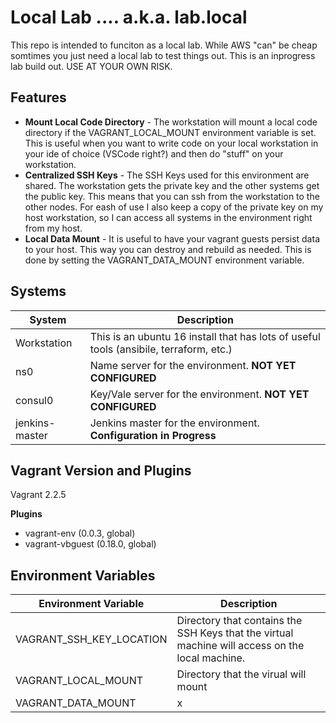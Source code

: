 # Local Lab  .... a.k.a. lab.local
This repo is intended to funciton as a local lab. While AWS "can" be cheap somtimes you just need a local lab to test things out. This is an inprogress lab build out. USE AT YOUR OWN RISK. 

## Features
* __Mount Local Code Directory__ - The workstation will mount a local code directory if the VAGRANT_LOCAL_MOUNT environment variable is set. This is useful when you want to write code on your local workstation in your ide of choice (VSCode right?) and then do "stuff" on your workstation. 
* __Centralized SSH Keys__ - The SSH Keys used for this environment are shared. The workstation gets the private key and the other systems get the public key. This means that you can ssh from the workstation to the other nodes. For eash of use I also keep a copy of the private key on my host workstation, so I can access all systems in the environment right from my host. 
* __Local Data Mount__ - It is useful to have your vagrant guests persist data to your host. This way you can destroy and rebuild as needed. This is done by setting the VAGRANT_DATA_MOUNT environment variable. 

## Systems
| System      |  Description   |
|-------------|----------------|
| Workstation | This is an ubuntu 16 install that has lots of useful tools (ansibile, terraform, etc.) |
| ns0         | Name server for the environment. __NOT YET CONFIGURED__  |
| consul0     | Key/Vale server for the environment. __NOT YET CONFIGURED__ |
| jenkins-master |  Jenkins master for the environment. __Configuration in Progress__ |


<!--
Other Systems on the grand plan
jenkins-agent0, agent1 <-- Build agents for Jenkins, because... well, it would be cool
registry             <--  A local container registry, because why not
artifactory/nexus    <--  Simulate have a local artifact server
Consul1 and Consul 2 <--  These will the HA setup for consul
Vault0 and Vault1    <--  These will be the HA Vault pair
Kubernetes           <--  A simple Kubernetes setup 
HA Proxy / Ngnix     <--  Setup as a load balancer. This will front end consul/vault and kubernetes
-->

## Vagrant Version and Plugins
Vagrant 2.2.5  

__Plugins__
* vagrant-env (0.0.3, global)
* vagrant-vbguest (0.18.0, global)

## Environment Variables

| Environment Variable      | Description   |
| ------------------------- | ------------- |
| VAGRANT_SSH_KEY_LOCATION  | Directory that contains the SSH Keys that the virtual machine will access on the local machine. |
| VAGRANT_LOCAL_MOUNT       | Directory that the virual will mount |
| VAGRANT_DATA_MOUNT        | x                                    |